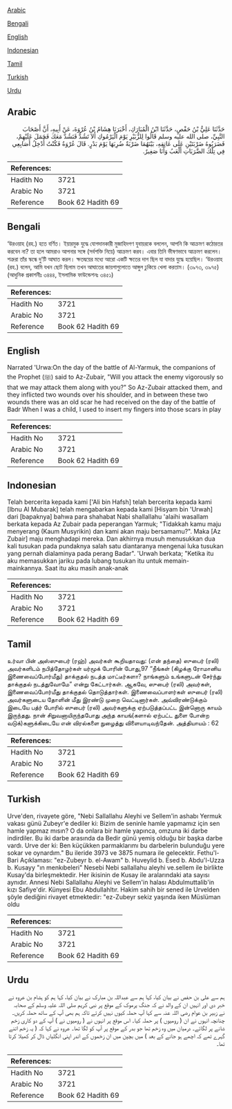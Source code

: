 [Arabic](#arabic)

[Bengali](#bengali)

[English](#english)

[Indonesian](#indonesian)

[Tamil](#tamil)

[Turkish](#turkish)

[Urdu](#urdu)

## Arabic


<div dir="rtl" lang="ar" style={{fontSize:'larger',backgroundColor:'#f8f9fa',padding:20}}>
حَدَّثَنَا عَلِيُّ بْنُ حَفْصٍ، حَدَّثَنَا ابْنُ الْمُبَارَكِ، أَخْبَرَنَا هِشَامُ بْنُ عُرْوَةَ، عَنْ أَبِيهِ، أَنَّ أَصْحَابَ النَّبِيِّ، صلى الله عليه وسلم قَالُوا لِلزُّبَيْرِ يَوْمَ الْيَرْمُوكِ أَلاَ تَشُدُّ فَنَشُدَّ مَعَكَ فَحَمَلَ عَلَيْهِمْ، فَضَرَبُوهُ ضَرْبَتَيْنِ عَلَى عَاتِقِهِ، بَيْنَهُمَا ضَرْبَةٌ ضُرِبَهَا يَوْمَ بَدْرٍ‏.‏ قَالَ عُرْوَةُ فَكُنْتُ أُدْخِلُ أَصَابِعِي فِي تِلْكَ الضَّرَبَاتِ أَلْعَبُ وَأَنَا صَغِيرٌ‏.‏
</div>
<div style={{backgroundColor:'#f8f9fa',padding:20, marginBottom: 10}}><table> <thead> <tr> <th>References:</th> <th></th> </tr> </thead> <tbody><tr><td>Hadith No</td><td>3721</td></tr><tr><td>Arabic No</td><td>3721</td></tr><tr><td>Reference</td><td>Book 62 Hadith 69</td></tr></tbody></table></div>

## Bengali


<div dir="ltr" lang="bn" style={{fontSize:'larger',backgroundColor:'#f8f9fa',padding:20}}>
‘উরওয়াহ (রহ.) হতে বর্ণিত। ইয়ারমুক যুদ্ধে যোগদানকারী মুজাহিদগণ যুবায়রকে বললেন, আপনি কি আক্রমণ কঠোরতর করবেন না? তা হলে আমরাও আপনার সঙ্গে (সর্বশক্তি নিয়ে) আক্রমণ করব। এবার তিনি ভীষণভাবে আক্রমণ করলেন। শত্রুরা তাঁর স্কন্ধে দু’টি আঘাত করল। ক্ষতদ্বয়ের মধ্যে আরো একটি ক্ষতের দাগ ছিল যা বাদার যুদ্ধে হয়েছিল। ‘উরওয়াহ (রহ.) বলেন, আমি যখন ছোট ছিলাম তখন আঘাতের জায়গাগুলোতে আঙ্গুল ঢুকিয়ে খেলা করতাম। (৩৯৭৩, ৩৯৭৫) (আধুনিক প্রকাশনীঃ ৩৪৪৪, ইসলামিক ফাউন্ডেশনঃ ৩৪৫১)
</div>
<div style={{backgroundColor:'#f8f9fa',padding:20, marginBottom: 10}}><table> <thead> <tr> <th>References:</th> <th></th> </tr> </thead> <tbody><tr><td>Hadith No</td><td>3721</td></tr><tr><td>Arabic No</td><td>3721</td></tr><tr><td>Reference</td><td>Book 62 Hadith 69</td></tr></tbody></table></div>

## English


<div dir="ltr" lang="en" style={{fontSize:'larger',backgroundColor:'#f8f9fa',padding:20}}>
Narrated 'Urwa:On the day of the battle of Al-Yarmuk, the companions of the Prophet (ﷺ) said to Az-Zubair, "Will you attack the enemy vigorously so that we may attack them along with you?" So Az-Zubair attacked them, and they inflicted two wounds over his shoulder, and in between these two wounds there was an old scar he had received on the day of the battle of Badr When I was a child, I used to insert my fingers into those scars in play
</div>
<div style={{backgroundColor:'#f8f9fa',padding:20, marginBottom: 10}}><table> <thead> <tr> <th>References:</th> <th></th> </tr> </thead> <tbody><tr><td>Hadith No</td><td>3721</td></tr><tr><td>Arabic No</td><td>3721</td></tr><tr><td>Reference</td><td>Book 62 Hadith 69</td></tr></tbody></table></div>

## Indonesian


<div dir="ltr" lang="id" style={{fontSize:'larger',backgroundColor:'#f8f9fa',padding:20}}>
Telah bercerita kepada kami ['Ali bin Hafsh] telah bercerita kepada kami [Ibnu Al Mubarak] telah mengabarkan kepada kami [Hisyam bin 'Urwah] dari [bapaknya] bahwa para shahabat Nabi shallallahu 'alaihi wasallam berkata kepada Az Zubair pada peperangan Yarmuk; "Tidakkah kamu maju menyerang (Kaum Musyrikin) dan kami akan maju bersamamu?". Maka [Az Zubair] maju menghadapi mereka. Dan akhirnya musuh menusukkan dua kali tusukan pada pundaknya salah satu diantaranya mengenai luka tusukan yang pernah dialaminya pada perang Badar". 'Urwah berkata; "Ketika itu aku memasukkan jariku pada lubang tusukan itu untuk memain-mainkannya. Saat itu aku masih anak-anak
</div>
<div style={{backgroundColor:'#f8f9fa',padding:20, marginBottom: 10}}><table> <thead> <tr> <th>References:</th> <th></th> </tr> </thead> <tbody><tr><td>Hadith No</td><td>3721</td></tr><tr><td>Arabic No</td><td>3721</td></tr><tr><td>Reference</td><td>Book 62 Hadith 69</td></tr></tbody></table></div>

## Tamil


<div dir="ltr" lang="ta" style={{fontSize:'larger',backgroundColor:'#f8f9fa',padding:20}}>
உர்வா பின் அஸ்ஸுபைர் (ரஹ்) அவர்கள் கூறியதாவது: (என் தந்தை) ஸுபைர் (ரலி) அவர்களிடம் நபித்தோழர்கள் யர்மூக் போரின் போது,97 “நீங்கள் (கிழக்கு ரோமானிய இணைவைப்போர்மீது) தாக்குதல் நடத்த மாட்டீர்களா? நாங்களும் உங்களுடன் சேர்ந்து தாக்குதல் நடத்துவோமே” என்று கேட்டார்கள். ஆகவே, ஸுபைர் (ரலி) அவர்கள், இணைவைப்போர்மீது தாக்குதல் தொடுத்தார்கள். இணைவைப்பாளர்கள் ஸுபைர் (ரலி) அவர்களுடைய தோளின் மீது இரண்டு முறை வெட்டினார்கள். அவ்விரண்டுக்கும் இடையே பத்ர் போரில் ஸுபைர் (ரலி) அவர்களுக்கு ஏற்படுத்தப்பட்ட இன்னொரு காயம் இருந்தது. நான் சிறுவனாயிருந்தபோது அந்த காயங்(களால் ஏற்பட்ட துளை போன்ற வடுக்)களுக்கிடையே என் விரல்களை நுழைத்து விளையாடிவந்தேன். அத்தியாயம் : 62
</div>
<div style={{backgroundColor:'#f8f9fa',padding:20, marginBottom: 10}}><table> <thead> <tr> <th>References:</th> <th></th> </tr> </thead> <tbody><tr><td>Hadith No</td><td>3721</td></tr><tr><td>Arabic No</td><td>3721</td></tr><tr><td>Reference</td><td>Book 62 Hadith 69</td></tr></tbody></table></div>

## Turkish


<div dir="ltr" lang="tr" style={{fontSize:'larger',backgroundColor:'#f8f9fa',padding:20}}>
Urve'den, rivayete göre, "Nebi Sallallahu Aleyhi ve Sellem'in ashabı Yermuk vakası günü Zubeyr'e dediler ki: Bizim de seninle hamle yapmamız için sen hamle yapmaz mısın? O da onlara bir hamle yapınca, omzuna iki darbe indirdiler. Bu iki darbe arasında da Bedir günü yemiş olduğu bir başka darbe vardı. Urve der ki: Ben küçükken parmaklarımı bu darbelerin bulunduğu yere sokar ve oynardım." Bu ileride 3973 ve 3875 numara ile gelecektir. Fethu'l-Bari Açıklaması: "ez-Zubeyr b. el-Awam" b. Huveylid b. Esed b. Abdu'l-Uzza b. Kusayy "ın menkıbeleri" Nesebi Nebi sallallahu aleyhi ve.sellem ile birlikte Kusay'da birleşmektedir. Her ikisinin de Kusay ile aralarındaki ata sayısı aynıdır. Annesi Nebi Sallallahu Aleyhi ve Sellem'in halası Abdulmuttalib'in kızı Safiye'dir. Künyesi Ebu Abdullahltır. Hakim sahih bir sened ile Urvelden şöyle dediğini rivayet etmektedir: "ez-Zubeyr sekiz yaşında iken Müslüman oldu
</div>
<div style={{backgroundColor:'#f8f9fa',padding:20, marginBottom: 10}}><table> <thead> <tr> <th>References:</th> <th></th> </tr> </thead> <tbody><tr><td>Hadith No</td><td>3721</td></tr><tr><td>Arabic No</td><td>3721</td></tr><tr><td>Reference</td><td>Book 62 Hadith 69</td></tr></tbody></table></div>

## Urdu


<div dir="rtl" lang="ur" style={{fontSize:'larger',backgroundColor:'#f8f9fa',padding:20}}>
ہم سے علی بن حفص نے بیان کیا، کہا ہم سے عبداللہ بن مبارک نے بیان کیا، کہا ہم کو ہشام بن عروہ نے خبر دی اور انہیں ان کے والد نے کہ جنگ یرموک کے موقع پر نبی کریم صلی اللہ علیہ وسلم کے صحابہ نے زبیر بن عوام رضی اللہ عنہ سے کہا آپ حملہ کیوں نہیں کرتے تاکہ ہم بھی آپ کے ساتھ حملہ کریں۔ چنانچہ انہوں نے ان ( رومیوں ) پر حملہ کیا۔ اس موقع پر انہوں نے ( رومیوں نے ) آپ کے دو کاری زخم شانے پر لگائے۔ درمیان میں وہ زخم تھا جو بدر کے موقع پر آپ کو لگا تھا۔ عروہ نے کہا کہ ( یہ زخم اتنے گہرے تھے کہ اچھے ہو جانے کے بعد ) میں بچپن میں ان زخموں کے اندر اپنی انگلیاں ڈال کر کھیلا کرتا تھا۔
</div>
<div style={{backgroundColor:'#f8f9fa',padding:20, marginBottom: 10}}><table> <thead> <tr> <th>References:</th> <th></th> </tr> </thead> <tbody><tr><td>Hadith No</td><td>3721</td></tr><tr><td>Arabic No</td><td>3721</td></tr><tr><td>Reference</td><td>Book 62 Hadith 69</td></tr></tbody></table></div>